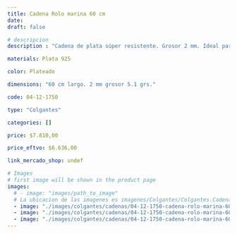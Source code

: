 ```yaml
---
title: Cadena Rolo marina 60 cm
date: 
draft: false

# descripcion
description : "Cadena de plata súper resistente. Grosor 2 mm. Ideal para dijes importantes y para uso hombres. Cierre tipo reasa."

materials: Plata 925

color: Plateado

dimensions: "60 cm largo. 2 mm grosor 5.1 grs."

code: 04-12-1750

type: "Colgantes"

categories: []

price: $7.810,00

price_eftvo: $6.636,00

link_mercado_shop: undef

# Images
# first image will be shown in the product page
images:
  # - image: "images/path_to_image"
  # La ubicacion de las imagenes es imagenes/Colgantes/Colgantes.Cadenas/04-12-1750-cadena-rolo-marina-60-cm
  - image: "./images/colgantes/cadenas/04-12-1750-cadena-rolo-marina-60-cm_a.jpg"
  - image: "./images/colgantes/cadenas/04-12-1750-cadena-rolo-marina-60-cm_b.jpg"
  - image: "./images/colgantes/cadenas/04-12-1750-cadena-rolo-marina-60-cm_c.jpg"
---
```

